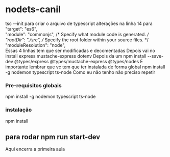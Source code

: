 # nodets-canil

 tsc --init
 para criar o arquivo de typescript
 alterações na linha 14 para   
   "target": "es6",  
     "module": "commonjs",                                /* Specify what module code is generated. */
     "rootDir": "./src",                                  /* Specify the root folder within your source files. */
    "moduleResolution": "node",   
 Essas 4 linhas tem que ser modificadas e decomentadas
 Depois vai no 
 install express  mustache-express dotenv
 Depois da um 
 npm install --save-dev @types/express @types/mustache-express @types/nodes
É importante lembrar que vc tem que ter instalada de forma global 
npm install -g nodemon typescript ts-node
Como eu não tenho não preciso repetir

### Pre-requisitos globais
npm install -g nodemon typescript ts-node

### instalação
npm install

## para rodar npm run start-dev

Aqui encerra a primeira aula
